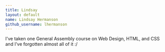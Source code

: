```yaml
---
title: Lindsay
layout: default
name: Lindsay Hermanson
github_username: lhermanson
---
```


I've taken one General Assembly course on Web Design, HTML, and CSS and I've forgotten almost all of it :/